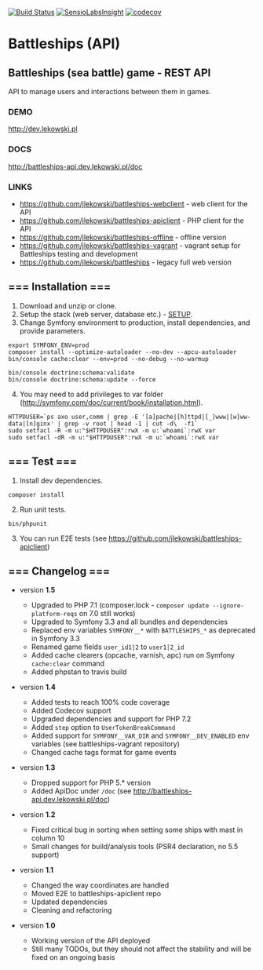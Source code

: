 [![Build Status](https://travis-ci.org/jlekowski/battleships-api.svg?branch=master)](https://travis-ci.org/jlekowski/battleships-api)
[![SensioLabsInsight](https://insight.sensiolabs.com/projects/88d176ba-ffc7-4241-b74b-79ee9d387063/mini.png)](https://insight.sensiolabs.com/projects/88d176ba-ffc7-4241-b74b-79ee9d387063)
[![codecov](https://codecov.io/gh/jlekowski/battleships-api/branch/master/graph/badge.svg)](https://codecov.io/gh/jlekowski/battleships-api)

# Battleships (API)

## Battleships (sea battle) game - REST API
API to manage users and interactions between them in games.

### DEMO
http://dev.lekowski.pl

### DOCS
http://battleships-api.dev.lekowski.pl/doc

### LINKS
* https://github.com/jlekowski/battleships-webclient - web client for the API
* https://github.com/jlekowski/battleships-apiclient - PHP client for the API
* https://github.com/jlekowski/battleships-offline - offline version
* https://github.com/jlekowski/battleships-vagrant - vagrant setup for Battleships testing and development
* https://github.com/jlekowski/battleships - legacy full web version

## === Installation ===
1. Download and unzip or clone.
2. Setup the stack (web server, database etc.) - [SETUP](SETUP.md).
3. Change Symfony environment to production, install dependencies, and provide parameters.
```
export SYMFONY_ENV=prod
composer install --optimize-autoloader --no-dev --apcu-autoloader
bin/console cache:clear --env=prod --no-debug --no-warmup

bin/console doctrine:schema:validate
bin/console doctrine:schema:update --force
```
4. You may need to add privileges to var folder (http://symfony.com/doc/current/book/installation.html).
```
HTTPDUSER=`ps axo user,comm | grep -E '[a]pache|[h]ttpd|[_]www|[w]ww-data|[n]ginx' | grep -v root | head -1 | cut -d\  -f1`
sudo setfacl -R -m u:"$HTTPDUSER":rwX -m u:`whoami`:rwX var
sudo setfacl -dR -m u:"$HTTPDUSER":rwX -m u:`whoami`:rwX var
```

## === Test ===
1. Install dev dependencies.
```
composer install
```
2. Run unit tests.
```
bin/phpunit
```
3. You can run E2E tests (see https://github.com/jlekowski/battleships-apiclient)

## === Changelog ===
* version **1.5**
  * Upgraded to PHP 7.1 (composer.lock - `composer update --ignore-platform-reqs` on 7.0 still works)
  * Upgraded to Symfony 3.3 and all bundles and dependencies
  * Replaced env variables `SYMFONY__*` with `BATTLESHIPS_*` as deprecated in Symfony 3.3
  * Renamed game fields `user_id1|2` to `user1|2_id`
  * Added cache clearers (opcache, varnish, apc) run on Symfony `cache:clear` command
  * Added phpstan to travis build

* version **1.4**
  * Added tests to reach 100% code coverage
  * Added Codecov support
  * Upgraded dependencies and support for PHP 7.2
  * Added `step` option to `UserTokenBreakCommand`
  * Added support for `SYMFONY__VAR_DIR` and `SYMFONY__DEV_ENABLED` env variables (see battleships-vagrant repository)
  * Changed cache tags format for game events

* version **1.3**
  * Dropped support for PHP 5.* version
  * Added ApiDoc under `/doc` (see http://battleships-api.dev.lekowski.pl/doc)

* version **1.2**
  * Fixed critical bug in sorting when setting some ships with mast in column 10
  * Small changes for build/analysis tools (PSR4 declaration, no 5.5 support)

* version **1.1**
  * Changed the way coordinates are handled
  * Moved E2E to battleships-apiclient repo
  * Updated dependencies
  * Cleaning and refactoring

* version **1.0**
  * Working version of the API deployed
  * Still many TODOs, but they should not affect the stability and will be fixed on an ongoing basis
